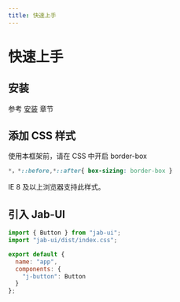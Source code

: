 ```yaml
---
title: 快速上手
---
```


# 快速上手

## 安装

参考 [安装](/install/) 章节

## 添加 CSS 样式

使用本框架前，请在 CSS 中开启 border-box

```CSS
*，*::before,*::after{ box-sizing: border-box }
```

IE 8 及以上浏览器支持此样式。

## 引入 Jab-UI

```js
import { Button } from "jab-ui";
import "jab-ui/dist/index.css";

export default {
  name: "app",
  components: {
    "j-button": Button
  }
};
```
